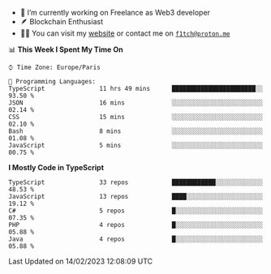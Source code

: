 - 🔭 I’m currently working on Freelance as Web3 developer
- 🪶 Blockchain Enthusiast
- 👨‍💻 You can visit my [website](https://f1tch.xyz) or contact me on [`f1tch@proton.me`](mailto:f1tch@proton.me)

<!--START_SECTION:waka-->
📊 **This Week I Spent My Time On** 

```text
⌚︎ Time Zone: Europe/Paris

💬 Programming Languages: 
TypeScript               11 hrs 49 mins      ███████████████████████░░   93.50 % 
JSON                     16 mins             ░░░░░░░░░░░░░░░░░░░░░░░░░   02.14 % 
CSS                      15 mins             ░░░░░░░░░░░░░░░░░░░░░░░░░   02.10 % 
Bash                     8 mins              ░░░░░░░░░░░░░░░░░░░░░░░░░   01.08 % 
JavaScript               5 mins              ░░░░░░░░░░░░░░░░░░░░░░░░░   00.75 % 

```

**I Mostly Code in TypeScript** 

```text
TypeScript               33 repos            ████████████░░░░░░░░░░░░░   48.53 % 
JavaScript               13 repos            ████░░░░░░░░░░░░░░░░░░░░░   19.12 % 
C#                       5 repos             █░░░░░░░░░░░░░░░░░░░░░░░░   07.35 % 
PHP                      4 repos             █░░░░░░░░░░░░░░░░░░░░░░░░   05.88 % 
Java                     4 repos             █░░░░░░░░░░░░░░░░░░░░░░░░   05.88 % 

```



 Last Updated on 14/02/2023 12:08:09 UTC
<!--END_SECTION:waka-->
